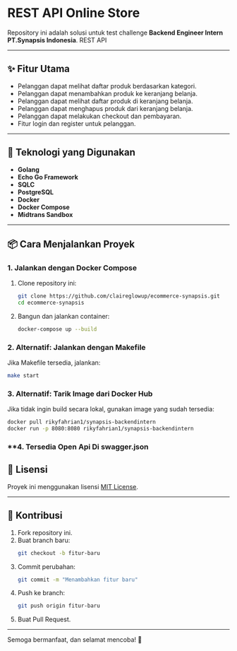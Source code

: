 <!-- @format -->

# **REST API Online Store**

Repository ini adalah solusi untuk test challenge **Backend Engineer Intern PT.Synapsis Indonesia**. REST API

---

## **✨ Fitur Utama**

- Pelanggan dapat melihat daftar produk berdasarkan kategori.
- Pelanggan dapat menambahkan produk ke keranjang belanja.
- Pelanggan dapat melihat daftar produk di keranjang belanja.
- Pelanggan dapat menghapus produk dari keranjang belanja.
- Pelanggan dapat melakukan checkout dan pembayaran.
- Fitur login dan register untuk pelanggan.

---

## **🚀 Teknologi yang Digunakan**

- **Golang**
- **Echo Go Framework**
- **SQLC**
- **PostgreSQL**
- **Docker**
- **Docker Compose**
- **Midtrans Sandbox**

---

## **📦 Cara Menjalankan Proyek**

### **1. Jalankan dengan Docker Compose**

1. Clone repository ini:
   ```bash
   git clone https://github.com/claireglowup/ecommerce-synapsis.git
   cd ecommerce-synapsis
   ```
2. Bangun dan jalankan container:
   ```bash
   docker-compose up --build
   ```

### **2. Alternatif: Jalankan dengan Makefile**

Jika Makefile tersedia, jalankan:

```bash
make start
```

### **3. Alternatif: Tarik Image dari Docker Hub**

Jika tidak ingin build secara lokal, gunakan image yang sudah tersedia:

```bash
docker pull rikyfahrian1/synapsis-backendintern
docker run -p 8080:8080 rikyfahrian1/synapsis-backendintern
```

### \*\*4. Tersedia Open Api Di swagger.json

## **📜 Lisensi**

Proyek ini menggunakan lisensi [MIT License](LICENSE).

---

## **🤝 Kontribusi**

1. Fork repository ini.
2. Buat branch baru:
   ```bash
   git checkout -b fitur-baru
   ```
3. Commit perubahan:
   ```bash
   git commit -m "Menambahkan fitur baru"
   ```
4. Push ke branch:
   ```bash
   git push origin fitur-baru
   ```
5. Buat Pull Request.

---

Semoga bermanfaat, dan selamat mencoba! 🚀
